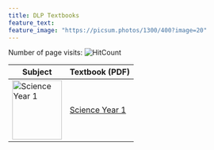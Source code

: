 ```yaml
---
title: DLP Textbooks
feature_text: 
feature_image: "https://picsum.photos/1300/400?image=20"
---
```


Number of page visits: ![HitCount](https://hits.dwyl.com/multilingual-malaysian/SRJKC_resources.svg?style=flat)

| Subject | Textbook (PDF) |
| --- | --- |
|<img src="/SRJKC_resources/assets/images/science1.png" alt="Science Year 1" width="100" height="120"> | <a href="/SRJKC_resources/doc/year1/year1_chapter1.pdf" target="_blank">Science Year 1</a>|


